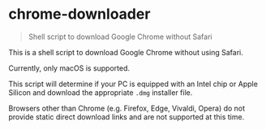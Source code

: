 # chrome-downloader

> Shell script to download Google Chrome without Safari

This is a shell script to download Google Chrome without using Safari.

Currently, only macOS is supported.

This script will determine if your PC is equipped with an Intel chip or Apple Silicon and download the appropriate `.dmg` installer file.

Browsers other than Chrome (e.g. Firefox, Edge, Vivaldi, Opera) do not provide static direct download links and are not supported at this time.